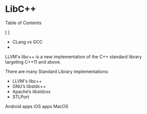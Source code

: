 # LibC++

Table of Contents

[   ]

- CLang vs GCC
- 

LLVM's libc++ is a new implementation of the C++ standard library targeting C++11 and above.

There are many Standard Library implementations: 

- LLVM's        libc++
- GNU’s         libstdc++
- Apache’s    libstdcxx
- STLPort 


Android  apps
iOS apps 
MacOS

